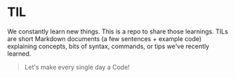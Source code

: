 # TIL
We constantly learn new things. This is a repo to share those learnings. TILs are short Markdown documents (a few sentences + example code) explaining concepts, bits of syntax, commands, or tips we've recently learned.

> Let's make every single day a Code!
